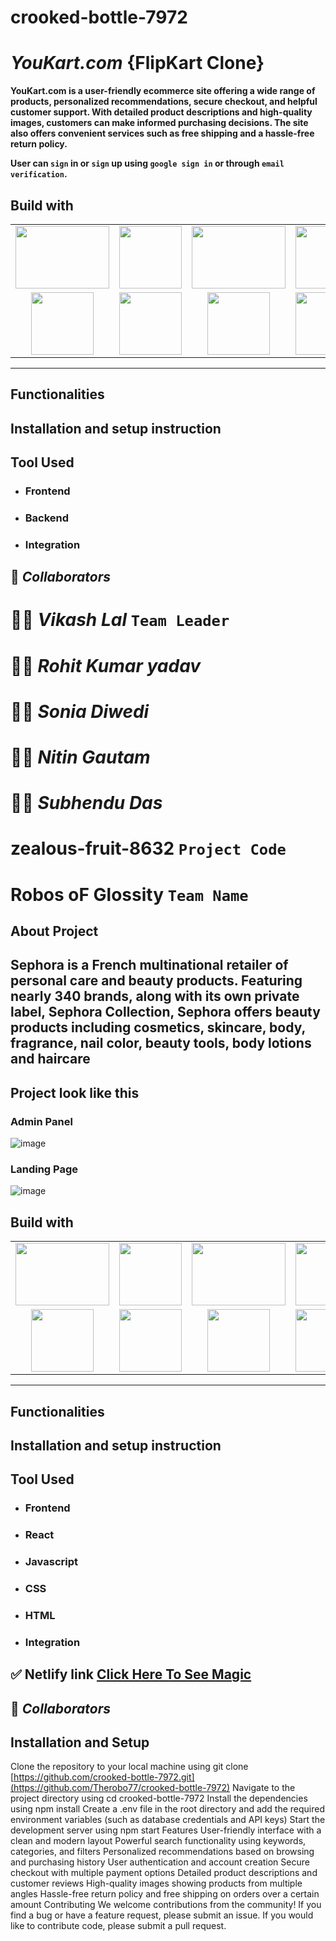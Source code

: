 # crooked-bottle-7972

# _YouKart.com_ {FlipKart Clone}

**YouKart.com is a user-friendly ecommerce site offering a wide range of products, personalized recommendations, secure checkout, and helpful customer support. With detailed product descriptions and high-quality images, customers can make informed purchasing decisions. The site also offers convenient services such as free shipping and a hassle-free return policy.**

**User can `sign` in or `sign` up using `google sign in` or through `email verification`.**

## Build with

<table  align=center>
  <tr>
 <td align=center> <img src="https://upload.wikimedia.org/wikipedia/commons/thumb/d/d9/Node.js_logo.svg/1280px-Node.js_logo.svg.png"  height=100   width=150 ></td>
     <td align=center> <img src="https://upload.wikimedia.org/wikipedia/commons/thumb/a/a7/React-icon.svg/1280px-React-icon.svg.png" height=100   ></td>
    <td align=center> <img src="https://upload.wikimedia.org/wikipedia/commons/4/49/Redux.png"  height=100   width=150 ></td>
     <td align=center> <img src="https://img.icons8.com/nolan/64/wikipedia.png"  height=100  ></td>
  </tr><tr><td align=center>  <img src="https://img.icons8.com/color/48/null/chakra-ui.png"   width=100  ></td>
   <td align=center> <img src="https://upload.wikimedia.org/wikipedia/commons/thumb/b/b2/Bootstrap_logo.svg/768px-Bootstrap_logo.svg.png"  height=100    ></td>
  <td align=center> <img src="https://git-scm.com/images/logos/downloads/Git-Icon-1788C.png"  height=100  ></td>
  <td align=center> <img src="https://img.icons8.com/plasticine/100/null/github.png"  height=100  ></td>
  </tr>

</table>

<hr/>

## Functionalities

## Installation and setup instruction

## Tool Used

- ### **Frontend**
- ### **Backend**

- ### **Integration**

## 🤝 *_Collaborators_*
# 👨🏻 *Vikash Lal* `Team Leader`
# 🧑🏻‍ *Rohit Kumar yadav*
# 🧒🏻 *Sonia Diwedi*
# 🧑🏻 *Nitin Gautam*
# 🧒🏻 *Subhendu Das*


# zealous-fruit-8632  `Project Code`

# Robos oF Glossity `Team Name`

## About Project 
<h2>
Sephora is a French multinational retailer of personal care and beauty products. Featuring nearly 340 brands, along with its own private label, Sephora Collection, Sephora offers beauty products including cosmetics, skincare, body, fragrance, nail color, beauty tools, body lotions and haircare
</h2>



## Project look like this

<!-- ![image]() -->

###  Admin Panel

![image](https://user-images.githubusercontent.com/105917542/208611727-b312fa74-50f4-4b4a-8346-1ef21c92f735.png)


###  Landing Page

![image](https://user-images.githubusercontent.com/105917542/208611878-f5187684-11c0-43d6-bf70-ece09213ffd6.png)

## Build with


<table  align=center>
  <tr>
 <td align=center> <img src="https://user-images.githubusercontent.com/105917542/208613023-95fe5a96-0fed-4604-8e40-c83e44c1a04f.png"  height=100   width=150 ></td>
     <td align=center> <img src="https://upload.wikimedia.org/wikipedia/commons/thumb/a/a7/React-icon.svg/1280px-React-icon.svg.png" height=100   ></td>
    <td align=center> <img src="https://upload.wikimedia.org/wikipedia/commons/4/49/Redux.png"  height=100   width=150 ></td>
     <td align=center> <img src="https://user-images.githubusercontent.com/105917542/208622344-101f8282-06f2-4720-9ce8-69e349b51f84.png"  height=100  ></td>
  </tr><tr><td align=center>  <img src="https://img.icons8.com/color/48/null/chakra-ui.png"   width=100  ></td>
   <td align=center> <img src="https://upload.wikimedia.org/wikipedia/commons/thumb/b/b2/Bootstrap_logo.svg/768px-Bootstrap_logo.svg.png"  height=100    ></td>
  <td align=center> <img src="https://user-images.githubusercontent.com/105917542/208622795-34471ef0-279c-443f-a401-dccdb9795d94.png"  height=100  ></td>
  <td align=center> <img src="https://img.icons8.com/plasticine/100/null/github.png"  height=100  ></td>
  </tr>

</table>

<hr/>

## Functionalities

## Installation and setup instruction

## Tool Used

- ### **Frontend**
- ### **React**
- ### **Javascript**
- ### **CSS**
- ### **HTML**

- ### **Integration**


## ✅ **Netlify link** [Click Here To See Magic](https://robos-of-glossity.netlify.app/)

## 🤝 **_Collaborators_**








## Installation and Setup
Clone the repository to your local machine using git clone [https://github.com/crooked-bottle-7972.git](https://github.com/Therobo77/crooked-bottle-7972)
Navigate to the project directory using cd crooked-bottle-7972
Install the dependencies using npm install
Create a .env file in the root directory and add the required environment variables (such as database credentials and API keys)
Start the development server using npm start
Features
User-friendly interface with a clean and modern layout
Powerful search functionality using keywords, categories, and filters
Personalized recommendations based on browsing and purchasing history
User authentication and account creation
Secure checkout with multiple payment options
Detailed product descriptions and customer reviews
High-quality images showing products from multiple angles
Hassle-free return policy and free shipping on orders over a certain amount
Contributing
We welcome contributions from the community! If you find a bug or have a feature request, please submit an issue. If you would like to contribute code, please submit a pull request.

